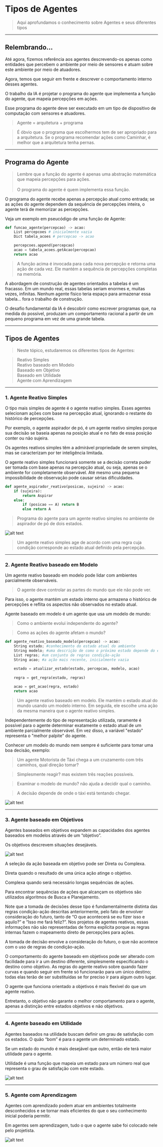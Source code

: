 # Tipos de Agentes

> Aqui aprofundamos o conhecimento sobre Agentes e seus diferentes tipos

---
## Relembrando...

Até agora, fizemos referência aos agentes descrevendo-os apenas como entidades que percebem o ambiente por meio de sensores e atuam sobre este ambiente por meio de atuadores.

Agora, temos que seguir em frente e descrever o comportamento interno desses agentes.

O trabalho da IA é projetar o programa do agente que implementa a função do agente, que mapeia percepções em ações.

Esse programa do agente deve ser executado em um tipo de dispositivo de computação com sensores e atuadores.

> Agente = arquitetura + programa

> É óbvio que o programa que escolhermos tem de ser apropriado para a arquitetura. Se o programa
recomendar ações como Caminhar, é melhor que a arquitetura tenha pernas.

---
## Programa do Agente

> Lembre que a função do agente é apenas uma abstração matemática que mapeia percepções para ações.<br><br>
> O programa do agente é quem implementa essa função.

O programa do agente recebe apenas a
percepção atual como entrada; se as ações do
agente dependem da sequência de percepções inteira, o agente terá de memorizar as percepções.

Veja um exemplo em pseucódigo de uma função de Agente:
```python
def funcao_agente(percepcao) -> acao:
    List percepcoes # inicialmente vazia
    Dict tabela_acoes # percepcao -> acao

    percepcoes.append(percepcao)
    acao = tabela_acoes.getAcao(percepcao)
    return acao 
```

> A função acima é invocada para cada nova percepção
e retorna uma ação de cada vez. Ele mantém a sequência de percepções completas na memória.

A abordagem de construção de agentes orientados a tabelas é um fracasso. Em um mundo real, essas tabelas seriam enormes e, muitas vezes, infinitas. Nenhum agente físico teria espaço para armazenar essa tabela... fora o trabalho de construção.

O desafio fundamental da IA é descobrir como escrever programas que,
na medida do possível, produzam um comportamento racional a partir de um pequeno programa em
vez de uma grande tabela.

---
## Tipos de Agentes

> Neste tópico, estudaremos os diferentes tipos de Agentes:

> Reativo Simples<br>
> Reativo baseado em Modelo<br>
> Baseado em Objetivo<br>
> Baseado em Utilidade<br>
> Agente com Aprendizagem

---
### 1. Agente Reativo Simples

O tipo mais simples de agente é o agente reativo simples. Esses agentes selecionam ações com
base na percepção atual, ignorando o restante do histórico de percepções.

Por exemplo, o agente
aspirador de pó, é um agente reativo simples porque
sua decisão se baseia apenas na posição atual e no fato de essa posição conter ou não sujeira.

Os agentes reativos simples têm a admirável propriedade de serem simples, mas se caracterizam
por ter inteligência limitada.

O agente reativo simples funcionará somente se a decisão correta puder
ser tomada com base apenas na percepção 
atual, ou seja, apenas se o ambiente for completamente
observável. Até mesmo uma pequena impossibilidade de observação pode causar sérias
dificuldades.

```python
def agente_aspirador_reativo(posicao, sujeira) -> acao:
    if (sujeira):
        return Aspirar
    else:
        if (posicao == A) return B
        else return A
```

> Programa do agente para um agente reativo simples no ambiente de aspirador de pó de
dois estados.

![alt text](../Imagens/AgenteReativoSimples.png)

> Um agente reativo simples age de acordo com uma regra cuja condição corresponde
ao estado atual definido pela percepção.

---
### 2. Agente Reativo baseado em Modelo

Um agente reativo baseado em modelo pode lidar com ambientes parcialmente observáveis.

> O agente deve controlar as partes do mundo que ele não pode ver.

Para isso, o agente mantém um estado interno que armazena o histórico de percepções e reflita os aspectos não observados no estado atual.

Agente baseado em modelo é um agente que usa um modelo de mundo:

> Como o ambiente evolui independente do agente?

> Como as ações do agente afetam o mundo?

```python
def agente_reativo_baseado_modelo(percepcao) -> acao:
    String estado; #conhecimento do estado atual do ambiente
    String modelo; #uma descrição de como o próximo estado depende do estado atual;
    List regras; #um conjunto de regras condição-ação
    String acao; #a ação mais recente, inicialmente vazia

    estado = atualizar_estado(estado, percepcao, modelo, acao)
    
    regra = get_regra(estado, regras)
    
    acao = get_acao(regra, estado)
    return acao
```

> Um agente reativo baseado em modelo. Ele mantém o estado atual do mundo usando um
modelo interno. Em seguida, ele escolhe uma ação da mesma maneira que o agente reativo simples.

Independentemente do tipo de representação utilizada, raramente é possível para o agente
determinar exatamente o estado atual de um ambiente parcialmente observável. Em vez disso, a variável "estado" representa o "melhor palpite" do agente.

Conhecer um modelo do mundo nem sempre é suficiente para tomar uma boa decisão, exemplo:

> Um agente Motorista de Táxi chega a um cruzamento com três caminhos, qual direção tomar?

> Simplesmente reagir? mas existem três reações possíveis.

> Examinar o modelo de mundo? não ajuda a decidir qual o caminho.

> A decisão depende de onde o táxi está tentando chegar.

![alt text](../Imagens/AgenteBaseadoEmModelo.png)

---
### 3. Agente baseado em Objetivos

Agentes baseados em objetivos expandem as capacidades dos agentes baseados em modelos através de um “objetivo”.

Os objetivos descrevem situações desejáveis.

![alt text](../Imagens/AgenteBaseadoEmObjetivos.png)

A seleção da ação baseada em objetivo pode ser Direta ou Complexa.

Direta quando o resultado de uma única ação atinge o objetivo.

Complexa quando será necessário longas sequências de ações.

Para encontrar sequências de ações que alcançam os objetivos são utilizados algoritmos de Busca e Planejamento.

Note que a tomada de decisões desse tipo é fundamentalmente distinta das regras condição-ação
descritas anteriormente, pelo fato de envolver consideração do futuro, tanto de “O que acontecerá se
eu fizer isso e aquilo?” e “Isso me fará feliz?”. Nos projetos de agentes reativos, essas informações
não são representadas de forma explícita porque as regras internas fazem o mapeamento direto de
percepções para ações.

A tomada de decisão envolve a consideração do futuro, o que não acontece com o uso de regras de condição-ação.

O comportamento do agente baseado em objetivos pode ser alterado com
facilidade para ir a um destino diferente, simplesmente especificando o destino como objetivo. As
regras do agente reativo sobre quando fazer curvas e quando seguir em frente só funcionarão para um
único destino; todas elas terão de ser substituídas se for preciso ir para algum outro lugar.

O agente que funciona orientado a objetivos é mais flexível do que um agente reativo.

Entretanto, o objetivo não garante o melhor comportamento para o agente, apenas a distinção entre estados objetivos e não objetivos.

---
### 4. Agente baseado em Utilidade

Agentes baseados na utilidade buscam definir um grau de satisfação com os estados. O quão “bom” é para o agente um determinado estado.

Se um estado do mundo é mais desejável que outro, então ele terá maior utilidade para o agente.

Utilidade é uma função que mapeia um estado para um número real que representa o grau de satisfação com este estado.

![alt text](../Imagens/AgenteBaseadoUtilidade.png)

---
### 5. Agente com Aprendizagem

Agentes com aprendizado podem atuar em ambientes totalmente desconhecidos e se tornar mais eficientes do que o seu conhecimento inicial poderia permitir.


Em agentes sem aprendizagem, tudo o que o agente sabe foi colocado nele pelo projetista.

![alt text](../Imagens/AgenteComAprendizagem.png)

